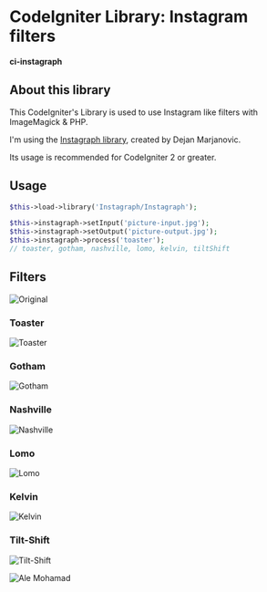 # CodeIgniter Library: Instagram filters

**ci-instagraph**

## About this library

This CodeIgniter's Library is used to use Instagram like filters with ImageMagick & PHP.

I'm using the [Instagraph library](https://github.com/webarto/instagraph), created by Dejan Marjanovic.

Its usage is recommended for CodeIgniter 2 or greater.  

## Usage

```php
$this->load->library('Instagraph/Instagraph');

$this->instagraph->setInput('picture-input.jpg');
$this->instagraph->setOutput('picture-output.jpg');
$this->instagraph->process('toaster');
// toaster, gotham, nashville, lomo, kelvin, tiltShift
```

## Filters

![Original](http://alemohamad.com/github/instagraph/instagraph.jpg)

### Toaster

![Toaster](http://alemohamad.com/github/instagraph/instagraph-toaster.jpg)

### Gotham

![Gotham](http://alemohamad.com/github/instagraph/instagraph-gotham.jpg)

### Nashville

![Nashville](http://alemohamad.com/github/instagraph/instagraph-nashville.jpg)

### Lomo

![Lomo](http://alemohamad.com/github/instagraph/instagraph-lomo.jpg)

### Kelvin

![Kelvin](http://alemohamad.com/github/instagraph/instagraph-kelvin.jpg)

### Tilt-Shift

![Tilt-Shift](http://alemohamad.com/github/instagraph/instagraph-tilt-shift.jpg)



![Ale Mohamad](http://alemohamad.com/github/logo2012am.png)
